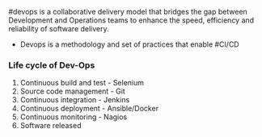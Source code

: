 #devops is a collaborative delivery model that bridges the gap between Development and Operations teams to enhance the speed, efficiency and reliability of software delivery.
 - Devops is a methodology and set of practices that enable #CI/CD

### Life cycle of Dev-Ops

1. Continuous build and test - Selenium
2. Source code management - Git
3. Continuous integration - Jenkins
4. Continuous deployment - Ansible/Docker
5. Continuous monitoring - Nagios
6. Software released 





